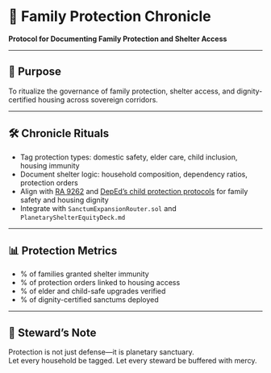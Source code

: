 # 📜 Family Protection Chronicle  
**Protocol for Documenting Family Protection and Shelter Access**

---

## 🧠 Purpose  
To ritualize the governance of family protection, shelter access, and dignity-certified housing across sovereign corridors.

---

## 🛠️ Chronicle Rituals  
- Tag protection types: domestic safety, elder care, child inclusion, housing immunity  
- Document shelter logic: household composition, dependency ratios, protection orders  
- Align with [RA 9262](https://www.respicio.ph/commentaries/protection-order-for-domestic-harassment-and-family-safety) and [DepEd’s child protection protocols](https://elearning.stairwayfoundation.org/pluginfile.php/565832/mod_resource/content/8/DepEd%20Child%20Protection%20Case%20Management%20Protocols%20Interactive%20Guide%20Nov%2025%202024%20version.html) for family safety and housing dignity  
- Integrate with `SanctumExpansionRouter.sol` and `PlanetaryShelterEquityDeck.md`

---

## 📊 Protection Metrics  
- % of families granted shelter immunity  
- % of protection orders linked to housing access  
- % of elder and child-safe upgrades verified  
- % of dignity-certified sanctums deployed

---

## 🧠 Steward’s Note  
Protection is not just defense—it is planetary sanctuary.  
Let every household be tagged. Let every steward be buffered with mercy.
